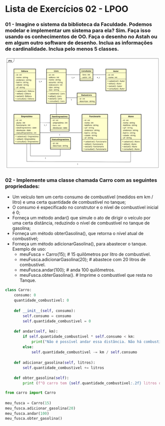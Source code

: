 # Lista de Exercícios 02 - LPOO

### 01 - Imagine o sistema da biblioteca da Faculdade. Podemos modelar e implementar um sistema para ela? Sim. Faça isso usando os conhecimentos de OO. Faça o desenho no Astah ou em algum outro software de desenho. Inclua as informações de cardinalidade. Inclua pelo menos 5 classes.

![Diagrama](./img/biblioteca.png "Diagrama")

### 02 -  Implemente uma classe chamada Carro com as seguintes propriedades:

* Um veículo tem um certo consumo de combustível (medidos em km / litro) e uma certa quantidade
de combustível no tanque;
* O consumo é especificado no construtor e o nível de combustível inicial é 0;
* Forneça um método andar() que simule o ato de dirigir o veículo por uma certa distância,
reduzindo o nível de combustível no tanque de gasolina;
* Forneça um método obterGasolina(), que retorna o nível atual de combustível;
* Forneça um método adicionarGasolina(), para abastecer o tanque. Exemplo de uso:
    - meuFusca = Carro(15); # 15 quilômetros por litro de combustível.
    - meuFusca.adicionarGasolina(20); # abastece com 20 litros de combustível.
    - meuFusca.andar(100); # anda 100 quilômetros.
    - meuFusca.obterGasolina(). # Imprime o combustível que resta no Tanque.

```py
class Carro:
    consumo: 0
    quantidade_combustivel: 0
    
    def __init__(self, consumo):
        self.consumo = consumo
        self.quantidade_combustivel = 0
    
    def andar(self, km):
        if self.quantidade_combustivel * self.consumo < km:
            print("Não é possível andar essa distância. Não há combustível suficiente.")
        else:
            self.quantidade_combustivel -= km / self.consumo
        
    def adicionar_gasolina(self, litros):
        self.quantidade_combustivel += litros
        
    def obter_gasolina(self):
        print (f"O carro tem {self.quantidade_combustivel:.2f} litros de combustível.")
```

```py
from carro import Carro

meu_fusca = Carro(15)
meu_fusca.adicionar_gasolina(20)
meu_fusca.andar(100)
meu_fusca.obter_gasolina()
```